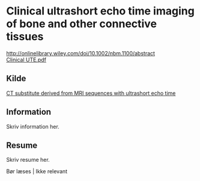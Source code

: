 <h1>
	  Clinical ultrashort echo time imaging of bone and other connective tissues
</h1>
<a href="http://onlinelibrary.wiley.com/doi/10.1002/nbm.1100/abstract">
	  http://onlinelibrary.wiley.com/doi/10.1002/nbm.1100/abstract
</a><br />
<a href="Clinical UTE.pdf">
	Clinical UTE.pdf
</a>
<h2>
	Kilde
</h2>
<a href="../CT substitute derived from MRI sequences with ultrashort echo time/">
	CT substitute derived from MRI sequences with ultrashort echo time
</a>
<h2>
	Information
</h2>
<p>
	Skriv information her.
</p>
<h2>
	Resume
</h2>
<p>
	Skriv resume her.
</p>
<p>
	Bør læses | Ikke relevant
</p>

